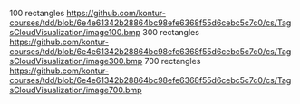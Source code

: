 100 rectangles
https://github.com/kontur-courses/tdd/blob/6e4e61342b28864bc98efe6368f55d6cebc5c7c0/cs/TagsCloudVisualization/image100.bmp
300 rectangles
https://github.com/kontur-courses/tdd/blob/6e4e61342b28864bc98efe6368f55d6cebc5c7c0/cs/TagsCloudVisualization/image300.bmp
700 rectangles
https://github.com/kontur-courses/tdd/blob/6e4e61342b28864bc98efe6368f55d6cebc5c7c0/cs/TagsCloudVisualization/image700.bmp
